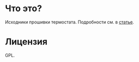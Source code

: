 # Что это?

Исходники прошивки термостата.
Подробности см. в [статье](https://mysku.ru/blog/diy/83042.html).

# Лицензия

GPL.
